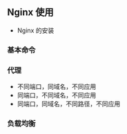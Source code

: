 ## Nginx 使用

- Nginx 的安装

### 基本命令

### 代理

- 不同端口，同域名，不同应用
- 同端口，不同域名，不同应用
- 同端口，同域名，不同路径，不同应用

### 负载均衡
